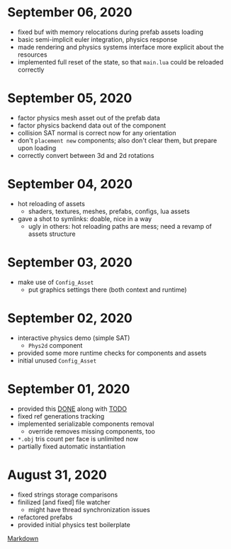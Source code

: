 # September 06, 2020
- fixed buf with memory relocations during prefab assets loading
- basic semi-implicit euler integration, physics response
- made rendering and physics systems interface more explicit about the resources
- implemented full reset of the state, so that `main.lua` could be reloaded correctly

# September 05, 2020
- factor physics mesh asset out of the prefab data
- factor physics backend data out of the component
- collision SAT normal is correct now for any orientation
- don't `placement new` components; also don't clear them, but prepare upon loading
- correctly convert between 3d and 2d rotations

# September 04, 2020
- hot reloading of assets
  - shaders, textures, meshes, prefabs, configs, lua assets
- gave a shot to symlinks: doable, nice in a way
  - ugly in others: hot reloading paths are mess; need a revamp of assets structure

# September 03, 2020
- make use of `Config_Asset`
  - put graphics settings there (both context and runtime)

# September 02, 2020
- interactive physics demo (simple SAT)
  - `Phys2d` component
- provided some more runtime checks for components and assets
- initial unused `Config_Asset`

# September 01, 2020
- provided this [DONE](DONE.md) along with [TODO](TODO.md)
- fixed ref generations tracking
- implemented serializable components removal
  - override removes missing components, too
- `*.obj` tris count per face is unlimited now
- partially fixed automatic instantiation

# August 31, 2020
- fixed strings storage comparisons
- finilized [and fixed] file watcher
  - might have thread synchronization issues
- refactored prefabs
- provided initial physics test boilerplate

[Markdown](https://www.markdownguide.org/basic-syntax/)
